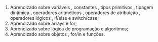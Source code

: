 1. Aprendizado sobre variáveis , constantes , tipos primitivos , tipagem dinâmica , operadores aritméticos , operadores de atribuição , operadores lógicos , if/else e switch/case;
2. Aprendizado sobre arrays e for;
3. Aprendizado sobre lógica de programação e algoritmos;
4. Aprendizado sobre objetos , for/in e funções.
